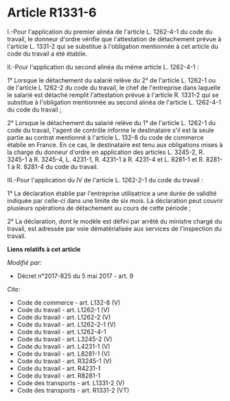 # Article R1331-6

I.-Pour l'application du premier alinéa de l'article L. 1262-4-1 du code du travail, le donneur d'ordre vérifie que
l'attestation de détachement prévue à l'article L. 1331-2 qui se substitue à l'obligation mentionnée à cet article du code du
travail a été établie. 

II.-Pour l'application du second alinéa du même article L. 1262-4-1 : 

1° Lorsque le détachement du salarié relève du 2° de l'article L. 1262-1 ou de l'article L 1262-2 du code du travail, le chef
de l'entreprise dans laquelle le salarié est détaché remplit l'attestation prévue à l'article R. 1331-2 qui se substitue à
l'obligation mentionnée au second alinéa de l'article L. 1262-4-1 du code du travail ; 

2° Lorsque le détachement du salarié relève du 1° de l'article L. 1262-1 du code du travail, l'agent de contrôle informe le
destinataire s'il est la seule partie au contrat mentionné à l'article L. 132-8 du code de commerce établie en France. En ce
cas, le destinataire est tenu aux obligations mises à la charge du donneur d'ordre en application des articles L. 3245-2, R.
3245-1 à R. 3245-4, L. 4231-1, R. 4231-1 à R. 4231-4 et L. 8281-1 et R. 8281-1 à R. 8281-4 du code du travail. 

III.-Pour l'application du IV de l'article L. 1262-2-1 du code du travail : 

1° La déclaration établie par l'entreprise utilisatrice a une durée de validité indiquée par celle-ci dans une limite de six
mois. La déclaration peut couvrir plusieurs opérations de détachement au cours de cette période ; 

2° La déclaration, dont le modèle est défini par arrêté du ministre chargé du travail, est adressée par voie dématérialisée
aux services de l'inspection du travail.

**Liens relatifs à cet article**

_Modifié par_:

  - Décret n°2017-825 du 5 mai 2017 - art. 9

_Cite_:

  - Code de commerce - art. L132-8 (V)
  - Code du travail - art. L1262-1 (V)
  - Code du travail - art. L1262-2 (V)
  - Code du travail - art. L1262-2-1 (V)
  - Code du travail - art. L1262-4-1
  - Code du travail - art. L3245-2 (V)
  - Code du travail - art. L4231-1 (V)
  - Code du travail - art. L8281-1 (V)
  - Code du travail - art. R3245-1 (V)
  - Code du travail - art. R4231-1
  - Code du travail - art. R8281-1
  - Code des transports - art. L1331-2 (V)
  - Code des transports - art. R1331-2 (VT)
